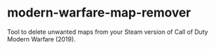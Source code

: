 # modern-warfare-map-remover
Tool to delete unwanted maps from your Steam version of Call of Duty Modern Warfare (2019).

